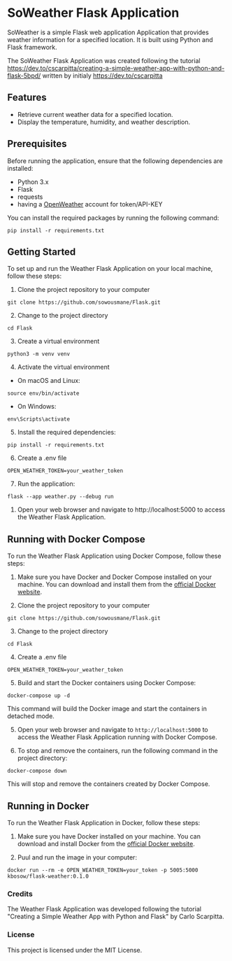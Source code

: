 # SoWeather Flask Application

SoWeather is a simple Flask web application  Application that provides weather information for a specified location. It is built using Python and Flask framework.

The SoWeather Flask Application was created following the tutorial https://dev.to/cscarpitta/creating-a-simple-weather-app-with-python-and-flask-5bpd/ written by initialy  https://dev.to/cscarpitta 

##  Features
  - Retrieve current weather data for a specified location.
  - Display the temperature, humidity, and weather description.
  
## Prerequisites
Before running the application, ensure that the following dependencies are installed:

  - Python 3.x
  - Flask
  - requests
  - having a [OpenWeather](https://openweathermap.org/) account for token/API-KEY 
  
You can install the required packages by running the following command:

```
pip install -r requirements.txt
```

## Getting Started
To set up and run the Weather Flask Application on your local machine, follow these steps:

1. Clone the project repository to your computer
```
git clone https://github.com/sowousmane/Flask.git
```

2. Change to the project directory
```
cd Flask
```

3. Create a virtual environment
```
python3 -m venv venv
```

4. Activate the virtual environment

- On macOS and Linux:
```
source env/bin/activate
```
- On Windows:
```
env\Scripts\activate
```

5. Install the required dependencies:
```
pip install -r requirements.txt
```

6. Create a .env file 

```
OPEN_WEATHER_TOKEN=your_weather_token
```
7. Run the application:
```
flask --app weather.py --debug run
```

1. Open your web browser and navigate to http://localhost:5000 to access the Weather Flask Application.
   
## Running with Docker Compose

To run the Weather Flask Application using Docker Compose, follow these steps:

1. Make sure you have Docker and Docker Compose installed on your machine. You can download and install them from the [official Docker website](https://www.docker.com/).

2. Clone the project repository to your computer
```
git clone https://github.com/sowousmane/Flask.git
```

3. Change to the project directory
```
cd Flask
```

4. Create a .env file 

```
OPEN_WEATHER_TOKEN=your_weather_token
``` 

5. Build and start the Docker containers using Docker Compose:
```
docker-compose up -d
```

This command will build the Docker image and start the containers in detached mode.

5. Open your web browser and navigate to `http://localhost:5000` to access the Weather Flask Application running with Docker Compose.

6. To stop and remove the containers, run the following command in the project directory:

```
docker-compose down
```
This will stop and remove the containers created by Docker Compose.
## Running in Docker

To run the Weather Flask Application in Docker, follow these steps:

1. Make sure you have Docker installed on your machine. You can download and install Docker from the [official Docker website](https://www.docker.com/).

2. Puul and run the image in your computer:
```
docker run --rm -e OPEN_WEATHER_TOKEN=your_token -p 5005:5000 kbosow/flask-weather:0.1.0
```

  
### Credits
The Weather Flask Application was developed following the tutorial "Creating a Simple Weather App with Python and Flask" by Carlo Scarpitta.
### License
This project is licensed under the MIT License.